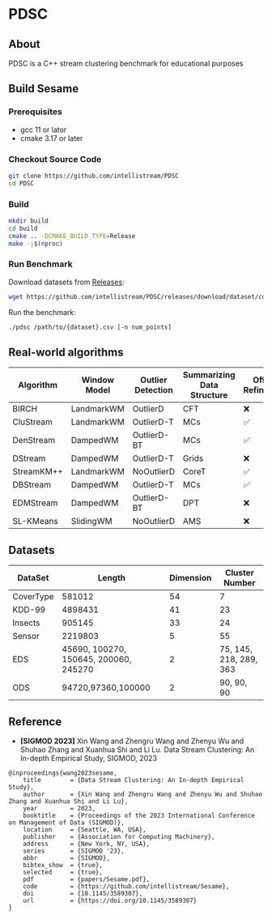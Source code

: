 # PDSC

<!-- [![version](https://img.shields.io/badge/cpp-c%2B%2B20-red)](https://github.com/intellistream/PDSC) -->
<!-- [![os](https://img.shields.io/badge/os-linux|macOS-yellow)](https://github.com/intellistream/PDSC) -->

## About

PDSC is a C++ stream clustering benchmark for educational purposes

## Build Sesame

### Prerequisites
- gcc 11 or lator
- cmake 3.17 or later

### Checkout Source Code
```bash
git clone https://github.com/intellistream/PDSC
cd PDSC
```

### Build
```bash
mkdir build
cd build
cmake .. -DCMAKE_BUILD_TYPE=Release
make -j$(nproc)
```

### Run Benchmark
Download datasets from [Releases](https://github.com/intellistream/PDSC/releases/tag/dataset):
```bash
wget https://github.com/intellistream/PDSC/releases/download/dataset/covtype.csv
```
Run the benchmark:
```bash
./pdsc /path/to/{dataset}.csv [-n num_points]
```

## Real-world algorithms

| Algorithm  | Window Model | Outlier Detection | Summarizing Data Structure | Offline Refinement |
| ---------- | ------------ | ----------------- | -------------------------- | ------------------ |
| BIRCH      | LandmarkWM   | OutlierD          | CFT                        | ❌                  |
| CluStream  | LandmarkWM   | OutlierD-T        | MCs                        | ✅                  |
| DenStream  | DampedWM     | OutlierD-BT       | MCs                        | ✅                  |
| DStream    | DampedWM     | OutlierD-T        | Grids                      | ❌                  |
| StreamKM++ | LandmarkWM   | NoOutlierD        | CoreT                      | ✅                  |
| DBStream   | DampedWM     | OutlierD-T        | MCs                        | ✅                  |
| EDMStream  | DampedWM     | OutlierD-BT       | DPT                        | ❌                  |
| SL-KMeans  | SlidingWM    | NoOutlierD        | AMS                        | ❌                  |


## Datasets

| DataSet   | Length                                | Dimension | Cluster Number         |
| --------- | ------------------------------------- | --------- | ---------------------- |
| CoverType | 581012                                | 54        | 7                      |
| KDD-99    | 4898431                               | 41        | 23                     |
| Insects   | 905145                                | 33        | 24                     |
| Sensor    | 2219803                               | 5         | 55                     |
| EDS       | 45690, 100270, 150645, 200060, 245270 | 2         | 75, 145, 218, 289, 363 |
| ODS       | 94720,97360,100000                    | 2         | 90, 90, 90             |


## Reference

* **[SIGMOD 2023]** Xin Wang and Zhengru Wang and Zhenyu Wu and Shuhao Zhang and Xuanhua Shi and Li Lu. Data Stream Clustering: An In-depth Empirical Study, SIGMOD, 2023

```
@inproceedings{wang2023sesame,
	title        = {Data Stream Clustering: An In-depth Empirical Study},
	author       = {Xin Wang and Zhengru Wang and Zhenyu Wu and Shuhao Zhang and Xuanhua Shi and Li Lu},
	year         = 2023,
	booktitle    = {Proceedings of the 2023 International Conference on Management of Data (SIGMOD)},
	location     = {Seattle, WA, USA},
	publisher    = {Association for Computing Machinery},
	address      = {New York, NY, USA},
	series       = {SIGMOD '23},
	abbr         = {SIGMOD},
	bibtex_show  = {true},
	selected     = {true},
	pdf          = {papers/Sesame.pdf},
	code         = {https://github.com/intellistream/Sesame},
	doi	         = {10.1145/3589307},
    url          = {https://doi.org/10.1145/3589307}
}
```

